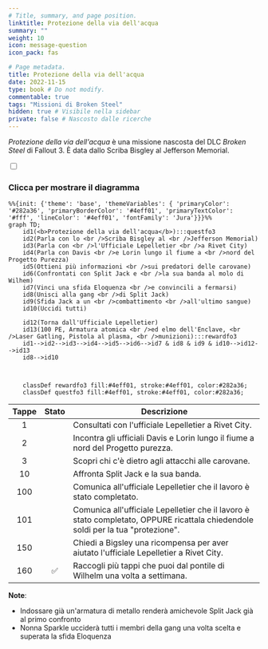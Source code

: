```yaml
---
# Title, summary, and page position.
linktitle: Protezione della via dell'acqua
summary: ""
weight: 10
icon: message-question
icon_pack: fas

# Page metadata.
title: Protezione della via dell'acqua
date: 2022-11-15
type: book # Do not modify.
commentable: true
tags: "Missioni di Broken Steel"
hidden: true # Visibile nella sidebar
private: false # Nascosto dalle ricerche
---
```



<div class="fo3">

*Protezione della via dell'acqua* è una missione nascosta del DLC *Broken Steel* di Fallout 3. È data dallo Scriba Bisgley al Jefferson Memorial.


<section class="chart-collapse">
<input type="checkbox" name="collapse2" id="handle2">
<h3 class="handle">
<label for="handle2">Clicca per mostrare il diagramma</label>
</h3>
<div class="content">

```mermaid
%%{init: {'theme': 'base', 'themeVariables': { 'primaryColor': '#282a36', 'primaryBorderColor': '#4eff01', 'primaryTextColor': '#fff', 'lineColor': '#4eff01', 'fontFamily': 'Jura'}}}%%
graph TD;
    id1(<b>Protezione della via dell'acqua</b>):::questfo3
    id2(Parla con lo <br />Scriba Bisgley al <br />Jefferson Memorial)
    id3(Parla con <br />l'Ufficiale Lepelletier <br />a Rivet City)
    id4(Parla con Davis <br />e Lorin lungo il fiume a <br />nord del Progetto Purezza)
    id5(Ottieni più informazioni <br />sui predatori delle carovane)
    id6(Confrontati con Split Jack e <br />la sua banda al molo di Wilhem)
    id7(Vinci una sfida Eloquenza <br />e convincili a fermarsi) 
    id8(Unisci alla gang <br />di Split Jack)
    id9(Sfida Jack a un <br />combattimento <br />all'ultimo sangue)
    id10(Uccidi tutti)

    id12(Torna dall'Ufficiale Lepelletier)
    id13(100 PE, Armatura atomica <br />ed elmo dell'Enclave, <br />Laser Gatling, Pistola al plasma, <br />munizioni):::rewardfo3
    id1-->id2-->id3-->id4-->id5-->id6-->id7 & id8 & id9 & id10-->id12-->id13
    id8-->id10
    
    
    
    classDef rewardfo3 fill:#4eff01, stroke:#4eff01, color:#282a36;
    classDef questfo3 fill:#4eff01, stroke:#4eff01, color:#282a36;
```

</div>
</section>

| Tappe |       Stato        | Descrizione                                                                                                                      |
|:-----:|:------------------:| -------------------------------------------------------------------------------------------------------------------------------- |
|   1   |                    | Consultati con l'ufficiale Lepelletier a Rivet City.                                                                             |
|   2   |                    | Incontra gli ufficiali Davis e Lorin lungo il fiume a nord del Progetto purezza.                                                 |
|   3   |                    | Scopri chi c'è dietro agli attacchi alle carovane.                                                                               |
|  10   |                    | Affronta Split Jack e la sua banda.                                                                                              |
|  100  |                    | Comunica all'ufficiale Lepelletier che il lavoro è stato completato.                                                             |
|  101  |                    | Comunica all'ufficiale Lepelletier che il lavoro è stato completato, OPPURE ricattala chiedendole soldi per la tua "protezione". |
|  150  |                    | Chiedi a Bigsley una ricompensa per aver aiutato l'ufficiale Lepelletier a Rivet City.                                           |
|  160  | :white_check_mark: | Raccogli più tappi che puoi dal pontile di Wilhelm una volta a settimana.                                                        |




**Note**:
- Indossare già un'armatura di metallo renderà amichevole Split Jack già al primo confronto
- Nonna Sparkle ucciderà tutti i membri della gang una volta scelta e superata la sfida Eloquenza




</div>